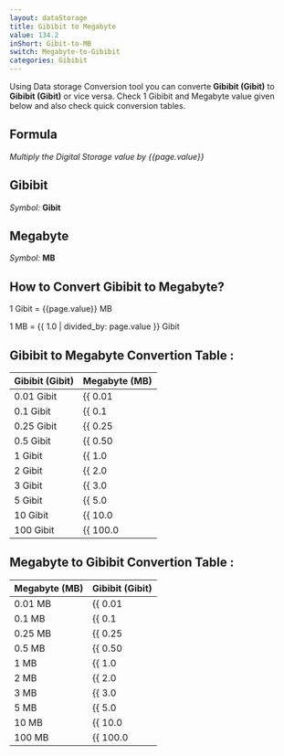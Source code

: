 ```yaml
---
layout: dataStorage
title: Gibibit to Megabyte
value: 134.2
inShort: Gibit-to-MB
switch: Megabyte-to-Gibibit
categories: Gibibit
---
```


Using Data storage Conversion tool you can converte **Gibibit (Gibit)** to **Gibibit (Gibit)** or vice versa. Check 1 Gibibit and Megabyte value given below and also check quick conversion tables.

## Formula
*Multiply the Digital Storage value by {{page.value}}*

## Gibibit
*Symbol:* **Gibit**

## Megabyte
*Symbol:* **MB**

## How to Convert Gibibit to Megabyte?

1 Gibit = {{page.value}} MB

1 MB = {{ 1.0 | divided_by: page.value }} Gibit


## Gibibit to Megabyte Convertion Table :

| Gibibit (Gibit) | Megabyte (MB) |
| ---- | ---- |
| 0.01 Gibit | {{ 0.01 | times: page.value }} MB |
| 0.1 Gibit | {{ 0.1 | times: page.value }} MB |
| 0.25 Gibit | {{ 0.25 | times: page.value }} MB |
| 0.5 Gibit | {{ 0.50 | times: page.value }} MB |
| 1 Gibit | {{ 1.0 | times: page.value }} MB |
| 2 Gibit | {{ 2.0 | times: page.value }} MB |
| 3 Gibit | {{ 3.0 | times: page.value }} MB |
| 5 Gibit | {{ 5.0 | times: page.value }} MB |
| 10 Gibit | {{ 10.0 | times: page.value }} MB |
| 100 Gibit | {{ 100.0 | times: page.value }} MB |

## Megabyte to Gibibit Convertion Table :

| Megabyte (MB) | Gibibit (Gibit) |
| ---- | ---- |
| 0.01 MB | {{ 0.01 | divided_by: page.value }} Gibit |
| 0.1 MB | {{ 0.1 | divided_by: page.value }} Gibit |
| 0.25 MB | {{ 0.25 | divided_by: page.value }} Gibit |
| 0.5 MB | {{ 0.50 | divided_by: page.value }} Gibit |
| 1 MB | {{ 1.0 | divided_by: page.value }} Gibit |
| 2 MB | {{ 2.0 | divided_by: page.value }} Gibit |
| 3 MB | {{ 3.0 | divided_by: page.value }} Gibit |
| 5 MB | {{ 5.0 | divided_by: page.value }} Gibit |
| 10 MB | {{ 10.0 | divided_by: page.value }} Gibit |
| 100 MB | {{ 100.0 | divided_by: page.value }} Gibit |


<script>
document.getElementById('selectInput')[11].selected = true
document.getElementById('selectOutput')[8].selected = true
</script>
